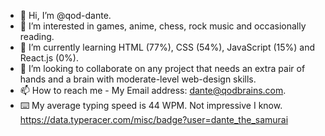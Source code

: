 - 👋 Hi, I’m @qod-dante.
- 👀 I’m interested in games, anime, chess, rock music and occasionally reading.
- 🌱 I’m currently learning HTML (77%), CSS (54%), JavaScript (15%) and React.js (0%).
- 💞️ I’m looking to collaborate on any project that needs an extra pair of hands and a brain with moderate-level web-design skills.
- 📫 How to reach me - My Email address: dante@qodbrains.com.
- ⌨️ My average typing speed is 44 WPM. Not impressive I know. https://data.typeracer.com/misc/badge?user=dante_the_samurai
<!---
qod-dante/qod-dante is a ✨ special ✨ repository because its `README.md` (this file) appears on your GitHub profile.
You can click the Preview link to take a look at your changes.
--->
